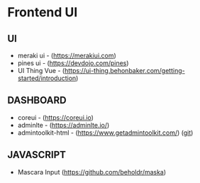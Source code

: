 # Frontend UI

## UI

* meraki ui - (https://merakiui.com)
* pines ui - (https://devdojo.com/pines)
* UI Thing Vue - (https://ui-thing.behonbaker.com/getting-started/introduction)


## DASHBOARD

* coreui - (https://coreui.io)
* adminlte - (https://adminlte.io/)
* admintoolkit-html - (https://www.getadmintoolkit.com/) ([git](https://github.com/mostafizurhimself/admintoolkit-html))

## JAVASCRIPT

* Mascara Input (https://github.com/beholdr/maska)
